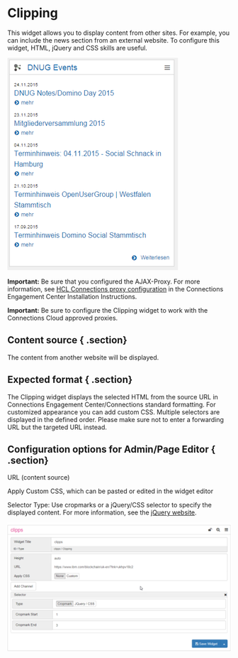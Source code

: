 # Clipping 

This widget allows you to display content from other sites. For example, you can include the news section from an external website. To configure this widget, HTML, jQuery and CSS skills are useful.

![sample clipping widget](images/image046.png)

**Important:** Be sure that you configured the AJAX-Proxy. For more information, see [HCL Connections proxy configuration](https://help.hcltechsw.com/connections/v7/connectors/icec/cec-inst-ibm-conx-proxy-config.html) in the Connections Engagement Center Installation Instructions.

**Important:** Be sure to configure the Clipping widget to work with the Connections Cloud approved proxies.

## Content source { .section}

The content from another website will be displayed.

## Expected format { .section}

The Clipping widget displays the selected HTML from the source URL in Connections Engagement Center/Connections standard formatting. For customized appearance you can add custom CSS. Multiple selectors are displayed in the defined order. Please make sure not to enter a forwarding URL but the targeted URL instead.

## Configuration options for Admin/Page Editor { .section}

URL \(content source\)

Apply Custom CSS, which can be pasted or edited in the widget editor

Selector Type: Use cropmarks or a jQuery/CSS selector to specify the displayed content. For more information, see the [jQuery website](http://jquery.com/).

![clipping widget configuration options](images/cec-clipping-widget.png)

